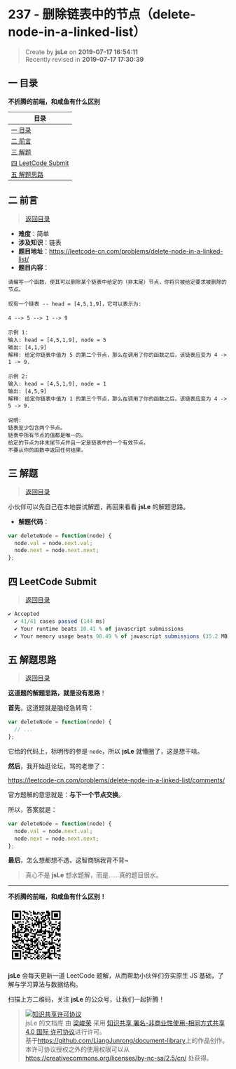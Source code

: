 237 - 删除链表中的节点（delete-node-in-a-linked-list）
===

> Create by **jsLe** on **2019-07-17 16:54:11**  
> Recently revised in **2019-07-17 17:30:39**

## <a name="chapter-one" id="chapter-one">一 目录</a>

**不折腾的前端，和咸鱼有什么区别**

| 目录 |
| --- | 
| [一 目录](#chapter-one) | 
| <a name="catalog-chapter-two" id="catalog-chapter-two"></a>[二 前言](#chapter-two) |
| <a name="catalog-chapter-three" id="catalog-chapter-three"></a>[三 解题](#chapter-three) |
| <a name="catalog-chapter-four" id="catalog-chapter-four"></a>[四 LeetCode Submit](#chapter-four) |
| <a name="catalog-chapter-five" id="catalog-chapter-five"></a>[五 解题思路](#chapter-five) |

## <a name="chapter-two" id="chapter-two">二 前言</a>

> [返回目录](#chapter-one)

* **难度**：简单
* **涉及知识**：链表
* **题目地址**：https://leetcode-cn.com/problems/delete-node-in-a-linked-list/
* **题目内容**：

```
请编写一个函数，使其可以删除某个链表中给定的（非末尾）节点，你将只被给定要求被删除的节点。

现有一个链表 -- head = [4,5,1,9]，它可以表示为:

4 --> 5 --> 1 --> 9 

示例 1:
输入: head = [4,5,1,9], node = 5
输出: [4,1,9]
解释: 给定你链表中值为 5 的第二个节点，那么在调用了你的函数之后，该链表应变为 4 -> 1 -> 9.

示例 2:
输入: head = [4,5,1,9], node = 1
输出: [4,5,9]
解释: 给定你链表中值为 1 的第三个节点，那么在调用了你的函数之后，该链表应变为 4 -> 5 -> 9.

说明:
链表至少包含两个节点。
链表中所有节点的值都是唯一的。
给定的节点为非末尾节点并且一定是链表中的一个有效节点。
不要从你的函数中返回任何结果。
```

## <a name="chapter-three" id="chapter-three">三 解题</a>

> [返回目录](#chapter-one)

小伙伴可以先自己在本地尝试解题，再回来看看 **jsLe** 的解题思路。

* **解题代码**：

```js
var deleteNode = function(node) {
  node.val = node.next.val;
  node.next = node.next.next;
};
```

## <a name="chapter-four" id="chapter-four">四 LeetCode Submit</a>

> [返回目录](#chapter-one)

```js
✔ Accepted
  ✔ 41/41 cases passed (144 ms)
  ✔ Your runtime beats 10.41 % of javascript submissions
  ✔ Your memory usage beats 98.49 % of javascript submissions (35.2 MB)
```

## <a name="chapter-five" id="chapter-five">五 解题思路</a>

> [返回目录](#chapter-one)

**这道题的解题思路，就是没有思路**！

**首先**，这道题就是脑经急转弯：

```js
var deleteNode = function(node) {
  // ...
};
```

它给的代码上，标明传的参是 `node`，所以 **jsLe** 就懵圈了，这是想干啥。

**然后**，我开始逛论坛，骂的老惨了：

https://leetcode-cn.com/problems/delete-node-in-a-linked-list/comments/

官方题解的意思就是：**与下一个节点交换**。

所以，答案就是：

```js
var deleteNode = function(node) {
  node.val = node.next.val;
  node.next = node.next.next;
};
```

**最后**，怎么想都想不透，这智商锅我背不背~

> 真心不是 **jsLe** 想水题解，而是……真的题目很水。

---

**不折腾的前端，和咸鱼有什么区别！**

![图](../../../public-repertory/img/z-small-wechat-public-address.jpg)

**jsLe** 会每天更新一道 LeetCode 题解，从而帮助小伙伴们夯实原生 JS 基础，了解与学习算法与数据结构。

扫描上方二维码，关注 **jsLe** 的公众号，让我们一起折腾！

> <a rel="license" href="http://creativecommons.org/licenses/by-nc-sa/4.0/"><img alt="知识共享许可协议" style="border-width:0" src="https://i.creativecommons.org/l/by-nc-sa/4.0/88x31.png" /></a><br /><span xmlns:dct="http://purl.org/dc/terms/" property="dct:title">jsLe 的文档库</span> 由 <a xmlns:cc="http://creativecommons.org/ns#" href="https://github.com/LiangJunrong/document-library" property="cc:attributionName" rel="cc:attributionURL">梁峻荣</a> 采用 <a rel="license" href="http://creativecommons.org/licenses/by-nc-sa/4.0/">知识共享 署名-非商业性使用-相同方式共享 4.0 国际 许可协议</a>进行许可。<br />基于<a xmlns:dct="http://purl.org/dc/terms/" href="https://github.com/LiangJunrong/document-library" rel="dct:source">https://github.com/LiangJunrong/document-library</a>上的作品创作。<br />本许可协议授权之外的使用权限可以从 <a xmlns:cc="http://creativecommons.org/ns#" href="https://creativecommons.org/licenses/by-nc-sa/2.5/cn/" rel="cc:morePermissions">https://creativecommons.org/licenses/by-nc-sa/2.5/cn/</a> 处获得。